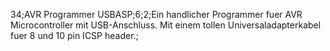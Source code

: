 34;AVR Programmer USBASP;6;2;Ein handlicher Programmer fuer AVR Microcontroller mit USB-Anschluss. Mit einem tollen Universaladapterkabel fuer 8 und 10 pin ICSP header.;
